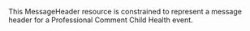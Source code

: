 This MessageHeader resource is constrained to represent a message header for a Professional Comment Child Health event.